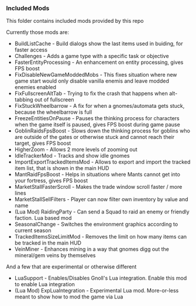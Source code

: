### Included Mods
This folder contains included mods provided by this repo

Currently those mods are:
- BuildListCache - Build dialogs show the last items used in buiding, for faster access
- Challenges - Adds a game type with a specific task or objective
- FasterEntityProcessing - An enhancement on entity processing, gives FPS boost
- FixDisableNewGameModdedMobs - This fixes situation where new game start would only disable vanilla enemis and leave modded enemies enabled
- FixFullscreenAltTab - Trying to fix the crash that happens when alt-tabbing out of fullscreen
- FixStuckWheelbarrow - A fix for when a gnomes/automata gets stuck, because the wheelbarrow is full
- FreezeEntitiesOnPause - Pauses the thinking process for characters when the game itself is paused, gives FPS boost during game pause
- GoblinRaidsFpsBoost - Slows down the thinking process for goblins who are outside of the gates or otherwise stuck and cannot reach their target, gives FPS boost
- HigherZoom - Allows 2 more levels of zooming out
- IdleTrackerMod - Tracks and show idle gnomes
- ImportExportTrackedItemsMod - Allows to export and import the tracked item list, that is shown in the main HUD
- MantRaidFpsBoost - Helps in situations where Mants cannot get into your fortress, gives FPS boost
- MarketStallFasterScroll - Makes the trade window scroll faster / more lines
- MarketStallSellFilters - Player can now filter own inventory by value and name
- (Lua Mod) RaidingParty - Can send a Squad to raid an enemy or friendly faction. Lua based mod
- SeasonalChange - Switches the environment graphics according to current season 
- TrackedItemsSizeLimitMod - Removes the limit on how many items can be tracked in the main HUD
- VeinMiner - Enhances mining in a way that gnomes digg out the mineral/gem veins by themselves

And a few that are experimental or otherwise different
- LuaSupport - Enables/Disables Gnoll's Lua integration. Enable this mod to enable Lua integration
- (Lua Mod)  ExpLuaIntegration - Experimental Lua mod. More-or-less meant to show how to mod the game via Lua